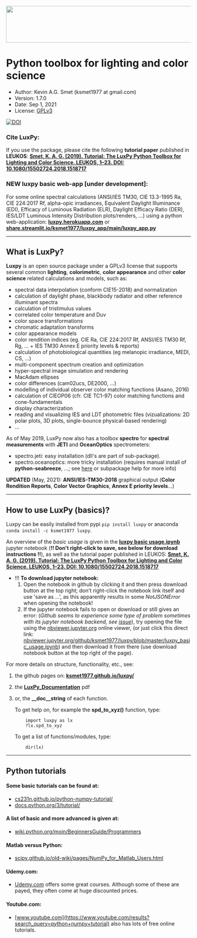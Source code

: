 <p align="center">
  <img width="800" height="100" src="https://github.com/ksmet1977/luxpy/blob/master/docs/images/LUXPY_logo3.jpg">
</p>

# Python toolbox for lighting and color science
* Author: Kevin A.G. Smet (ksmet1977 at gmail.com)
* Version: 1.7.0
* Date: Sep 1, 2021
* License: [GPLv3](https://github.com/ksmet1977/luxpy/blob/master/LICENSE.md)

[![DOI](https://zenodo.org/badge/DOI/10.5281/zenodo.1298963.svg)](https://doi.org/10.5281/zenodo.1298963)

### Cite LuxPy:
If you use the package, please cite the following **tutorial paper** published in **LEUKOS**:
[**Smet, K. A. G. (2019). Tutorial: The LuxPy Python Toolbox for Lighting and Color Science. LEUKOS, 1–23. DOI: 10.1080/15502724.2018.1518717**](https://www.tandfonline.com/doi/full/10.1080/15502724.2018.1518717)

### **NEW** luxpy basic web-app [under development]:
For some online spectral calculations (ANSI/IES TM30, CIE 13.3-1995 Ra, CIE 224:2017 Rf, alpha-opic irradiances, Equivalent Daylight Illuminance (EDI), Efficacy of Luminous Radiation (ELR), Daylight Efficacy Ratio (DER), IES/LDT Luminous Intensity Distribution plots/renders, ...) using a python web-application:
[**luxpy.herokuapp.com**](https://luxpy.herokuapp.com/) or [**share.streamlit.io/ksmet1977/luxpy_app/main/luxpy_app.py**](https://share.streamlit.io/ksmet1977/luxpy_app/main/luxpy_app.py)
 
-------------------------------------------------------------------------------
## What is LuxPy?
**Luxpy** is an open source package under a GPLv3 license that supports several common
**lighting**, **colorimetric**, **color appearance** and other **color science**
 related calculations and models, such as:
* spectral data interpolation (conform CIE15-2018) and normalization
* calculation of daylight phase, blackbody radiator and other reference illuminant spectra
* calculation of tristimulus values
* correlated color temperature and Duv
* color space transformations
* chromatic adaptation transforms 
* color appearance models 
* color rendition indices (eg. CIE Ra, CIE 224:2017 Rf, ANSI/IES TM30 Rf, Rg, ... + IES TM30 Annex E priority levels & reports)
* calculation of photobiological quantities (eg melanopic irradiance, MEDI, CS, ...)
* multi-component spectrum creation and optimization
* hyper-spectral image simulation and rendering
* MacAdam ellipses
* color differences (cam02ucs, DE2000, ...)
* modelling of individual observer color matching functions (Asano, 2016)
* calculation of CIEOP06 (cfr. CIE TC1-97) color matching functions and cone-fundamentals
* display characterization
* reading and visualizing IES and LDT photometric files (vizualizations: 2D polar plots, 3D plots, single-bounce physical-based rendering)
* ...

As of May 2019, LuxPy now also has a toolbox **spectro** for **spectral measurements** with **JETI** and **OceanOptics** spectrometers:
* spectro.jeti: easy installation (dll's are part of sub-package).
* spectro.oceanoptics: more tricky installation (requires manual install of  **python-seabreeze**, ...; see [here](https://github.com/ksmet1977/luxpy/blob/master/luxpy/toolboxes/spectro/oceanoptics/oceanoptics.md) or subpackage help for more info)

**UPDATED** (May, 2021): **ANSI/IES-TM30-2018** graphical output (**Color Rendition Reports**, **Color Vector Graphics**, **Annex E priority levels**...)

-------------------------------------------------------------------------------
## How to use LuxPy (basics)?
Luxpy can be easily installed from pypi `pip install luxpy` or anaconda `conda install -c ksmet1977 luxpy`.

An overview of the *basic usage* is given in the [**luxpy basic usage.ipynb**](https://github.com/ksmet1977/luxpy/blob/master/luxpy_basic_usage.ipynb) jupyter notebook (**!! Don't right-click to save, see below for download instructions !!**),
 as well as the tutorial paper published in LEUKOS: [**Smet, K. A. G. (2019). Tutorial: The LuxPy Python Toolbox for Lighting and Color Science. LEUKOS, 1–23. DOI: 10.1080/15502724.2018.1518717**](https://www.tandfonline.com/doi/full/10.1080/15502724.2018.1518717)

 * !!! **To download jupyter notebook:**
     1. Open the notebook in github by clicking it and then press download button at the top right; don't right-click the notebook link itself and use 'save as ...', as this apparently results in some *NotJSONError* when opening the notebook!
     2. If the jupyter notebook fails to open or download or still gives an error: (*Github seems to experience some type of problem sometimes with its jupyter notebook backend, see [issue](https://github.com/iurisegtovich/PyTherm-applied-thermodynamics/issues/11)*), try opening the file using the [nbviewer.jupyter.org](https://nbviewer.jupyter.org) online viewer, (or just click this direct link: [nbviewer.jupyter.org/github/ksmet1977/luxpy/blob/master/luxpy_basic_usage.ipynb](https://nbviewer.jupyter.org/github/ksmet1977/luxpy/blob/master/luxpy_basic_usage.ipynb)) and then download it from there (use download notebook button at the top right of the page). 
 
For more details on structure, functionality, etc., see: 
 1. the github pages on: [**ksmet1977.github.io/luxpy/**](http://ksmet1977.github.io/luxpy/) 
 2. the [**LuxPy_Documentation**](https://github.com/ksmet1977/luxpy/blob/master/LuxPy_Documentation.pdf) pdf
 3. or, the **\__doc__string** of each function. 
        
    To get help on, for example the **spd_to_xyz()** function, type:


            import luxpy as lx
            ?lx.spd_to_xyz
    
    To get a list of functions/modules, type:


            dir(lx)
    

-------------------------------------------------------------------------------
## Python tutorials
#### Some basic tutorials can be found at:
 * [cs231n.github.io/python-numpy-tutorial/](http://cs231n.github.io/python-numpy-tutorial/) 
 * [docs.python.org/3/tutorial/](https://docs.python.org/3/tutorial/) 
#### A list of basic and more advanced is given at:
 * [wiki.python.org/moin/BeginnersGuide/Programmers](https://wiki.python.org/moin/BeginnersGuide/Programmers)
#### Matlab versus Python:
 * [scipy.github.io/old-wiki/pages/NumPy_for_Matlab_Users.html](http://scipy.github.io/old-wiki/pages/NumPy_for_Matlab_Users.html)
#### Udemy.com:
 * [Udemy.com](https://www.udemy.com/courses/search/?ref=home&src=ukw&q=python%20numpy) offers some great courses. Although some of these are payed, they often come at huge discounted prices. 
#### Youtube.com:
 * [www.youtube.com](https://www.youtube.com/results?search_query=python+numpy+tutorial) also has lots of free online tutorials.
